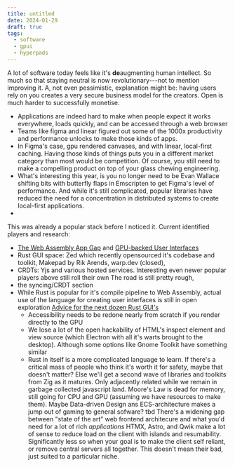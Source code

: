 ```yaml
---
title: untitled
date: 2024-01-29
draft: true
tags:
  - software
  - gpui
  - hyperpads
---
```

A lot of software today feels like it's **de**augmenting human intellect. So much so that staying neutral is now revolutionary---not to mention improving it. A, not even pessimistic, explanation might be: having users rely on you creates a very secure business model for the creators. Open is much harder to successfully monetise.  

- Applications are indeed hard to make when people expect it works everywhere, loads quickly, and can be accessed through a web browser
- Teams like figma and linear figured out some of the 1000x productivity and performance unlocks to make those kinds of apps. 
- In Figma's case, gpu rendered canvases, and with linear, local-first caching. Having those kinds of things puts you in a different market category than most would be competition. Of course, you still need to make a compelling product on top of your glass chewing engineering.
- What's interesting this year, is you no longer need to be Evan Wallace shifting bits with butterfly flaps in Emscripten to get Figma's level of performance. And while it's still complicated, popular libraries have reduced the need for a concentration in distributed systems to create local-first applications. 
- 

This was already a popular stack before I noticed it. Current identified players and research: 
- [The Web Assembly App Gap](https://paulbutler.org/2020/the-webassembly-app-gap/) and [GPU-backed User Interfaces](https://digest.browsertech.com/archive/gpu-backed-user-interfaces/)
- Rust GUI space: Zed which recently opensourced it's codebase and toolkit, Makepad by Rik Arends, warp.dev (closed), 
- CRDTs: Yjs and various hosted services. Interesting even newer popular players above still roll their own
The road is still pretty rough,
- the syncing/CRDT section
- While Rust is popular for it's compile pipeline to Web Assembly, actual use of the language for creating user interfaces is still in open exploration [Advice for the next dozen Rust GUI's](https://raphlinus.github.io/rust/gui/2022/07/15/next-dozen-guis.html) 
	- Accessibility needs to be redone nearly from scratch if you render directly to the GPU
	- We lose a lot of the open hackability of HTML's inspect element and view source (which Electron with all it's warts brought to the desktop). Although some options like Gnome Toolkit have something similar
	- Rust in itself is a more complicated language to learn. If there's a critical mass of people who think it's worth it for safety, maybe that doesn't matter? Else we'll get a second wave of libraries and toolkits from Zig as it matures.
Only adjacently related while we remain in garbage collected javascript land. Moore's Law is dead for memory, still going for CPU and GPU (assuming we have resources to make them). Maybe Data-driven Design ans ECS-architecture makes a jump out of gaming to general sofware? tbd
There's a widening gap between "state of the art" web frontend architecure and what you'd need for a lot of rich *applications* HTMX, Astro, and Qwik make a lot of sense to reduce load on the client with islands and resumability. Significantly less so when your goal is to make the client self reliant, or remove central servers all together. This doesn't mean their bad, just suited to a particular niche.